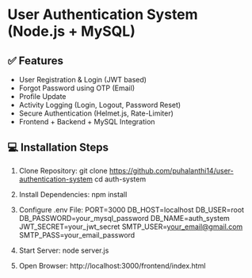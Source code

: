
# User Authentication System (Node.js + MySQL)

## ✅ Features
- User Registration & Login (JWT based)
- Forgot Password using OTP (Email)
- Profile Update
- Activity Logging (Login, Logout, Password Reset)
- Secure Authentication (Helmet.js, Rate-Limiter)
- Frontend + Backend + MySQL Integration

## 💻 Installation Steps
1. Clone Repository:
   git clone https://github.com/puhalanthi14/user-authentication-system
   cd auth-system

2. Install Dependencies:
   npm install

3. Configure .env File:
   PORT=3000
   DB_HOST=localhost
   DB_USER=root
   DB_PASSWORD=your_mysql_password
   DB_NAME=auth_system
   JWT_SECRET=your_jwt_secret
   SMTP_USER=your_email@gmail.com
   SMTP_PASS=your_email_password

4. Start Server:
   node server.js

5. Open Browser:
   http://localhost:3000/frontend/index.html
